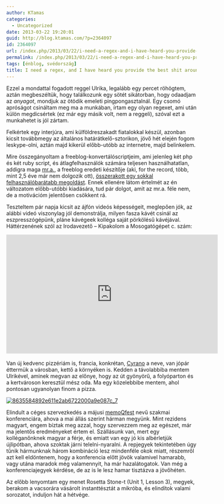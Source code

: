 ```yaml
---
author: KTamas
categories:
  - Uncategorized
date: 2013-03-22 19:20:01
guid: http://blog.ktamas.com/?p=2364097
id: 2364097
url: /index.php/2013/03/22/i-need-a-regex-and-i-have-heard-you-provide-the-best-shit-around-here-pentek/
permalink: /index.php/2013/03/22/i-need-a-regex-and-i-have-heard-you-provide-the-best-shit-around-here-pentek/
tags: [énblog, svédország]
title: I need a regex, and I have heard you provide the best shit around here (péntek)
---
```


Ezzel a mondattal fogadott reggel Ulrika, legalább egy percet röhögtem, aztán megbeszéltük, hogy találkozunk egy sötét sikátorban, hogy odaadjam az _anyagot_, mondjuk az ötödik emeleti pingpongasztalnál. Egy csomó apróságot csináltam meg ma a munkában, írtam egy olyan regexet, ami után külön megdicsértek (ez már egy másik volt, nem a reggeli), szóval ezt a munkahetet is jól zártam.

Felkértek egy interjúra, ami külföldreszakadt fiatalokkal készül, azonban kicsit továbbmegy az általános határátkelő-sztorikon, jövő hét elején fogom leskype-olni, aztán majd kikerül előbb-utóbb az internetre, majd belinkelem.

Mire összegányoltam a freeblog-konvertálóscriptjeim, ami jelenleg két php és két ruby script, és átlagfelhasználók számára teljesen használhatatlan, addigra maga [mr.a.](http://mr-a.hu/b/), a freeblog eredeti készítője (aki, for the record, több, mint 2,5 éve már nem dolgozik ott), [összerakott egy sokkal felhasználóbarátabb megoldást](http://mr-a.hu/b/2013/03/20/facebook-wordpress-konvertize/). Ennek ellenére látom értelmét az én változatom előbb-utóbbi kiadására, tud pár dolgot, amit az mr.a. féle nem, de a motivációm jelentősen csökkent rá.

Teszteltem pár napja kicsit az ájfón videós képességeit, meglepően jók, az alábbi videó viszonylag jól demonstrálja, milyen fasza kávét csinál az eszpresszógépünk, pláne kávégeek kolléga saját pörkölésű kávéjával. Háttérzenének szól az Irodavezető &#8211; Kipakolom a Mosogatógépet c. szám:

<iframe width="560" height="315" src="https://www.youtube.com/embed/4a3WP7qX2MQ" frameborder="0" allow="accelerometer; autoplay; encrypted-media; gyroscope; picture-in-picture" allowfullscreen></iframe>

Van új kedvenc pizzériám is, francia, konkrétan, [Cyrano](http://www.cyrano.se/) a neve, van jópár éttermük a városban, kettő a környéken is. Kedden a távolabbiba mentem Ulrikével, aminek megvan az előnye, hogy az út gyönyörű, a folyóparton és a kertvároson keresztül mész oda. Ma egy közelebbibe mentem, ahol pontosan ugyanolyan finom a pizza. 

[<img src="/wp-content/uploads/2013/03/8635584892e611e2ab6722000a9e087c_7.jpg" alt="8635584892e611e2ab6722000a9e087c_7" width="612" height="612" class="aligncenter size-full wp-image-2364100" srcset="/wp-content/uploads/2013/03/8635584892e611e2ab6722000a9e087c_7.jpg 612w, /wp-content/uploads/2013/03/8635584892e611e2ab6722000a9e087c_7-150x150.jpg 150w, /wp-content/uploads/2013/03/8635584892e611e2ab6722000a9e087c_7-300x300.jpg 300w" sizes="(max-width: 612px) 100vw, 612px" />](/wp-content/uploads/2013/03/8635584892e611e2ab6722000a9e087c_7.jpg)

Elindult a céges szervezkedés a májusi [memoQfest](http://memofest.org/) nevű szakmai konferenciára, ahova a mai állás szerint hárman megyünk. Mint rezidens magyart, engem bíztak meg azzal, hogy szervezzem meg az egészet, már ma jelentős eredményeket értem el. Szállásunk van, mert egy kolléganőnknek magyar a férje, és emiatt van egy jó kis albérletjük újlipótban, ahova szoktak járni telelni-nyaralni. A repjegyek tekintetében úgy tűnik hármunknak három kombináció lesz mindenféle okok miatt, részemről azt kell eldöntenem, hogy a konferencia előtt jövök valamivel hamarabb, vagy utána maradok még valamennyit, ha már hazalátogatok. Van még a konferenciajegyek kérdése, de az is le lesz hamar tisztázva a jövőhéten.

Az előbb lenyomtam egy menet Rosetta Stone-t (Unit 1, Lesson 3), megyek, berakom a vacsorára vásárolt instanttésztát a mikróba, és elindítok valami sorozatot, induljon hát a hétvége.
